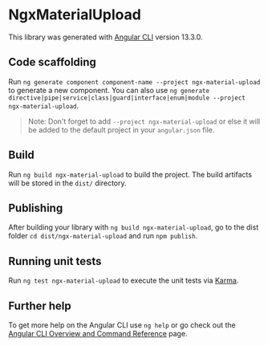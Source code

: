 # NgxMaterialUpload

This library was generated with [Angular CLI](https://github.com/angular/angular-cli) version 13.3.0.

## Code scaffolding

Run `ng generate component component-name --project ngx-material-upload` to generate a new component. You can also use `ng generate directive|pipe|service|class|guard|interface|enum|module --project ngx-material-upload`.
> Note: Don't forget to add `--project ngx-material-upload` or else it will be added to the default project in your `angular.json` file. 

## Build

Run `ng build ngx-material-upload` to build the project. The build artifacts will be stored in the `dist/` directory.

## Publishing

After building your library with `ng build ngx-material-upload`, go to the dist folder `cd dist/ngx-material-upload` and run `npm publish`.

## Running unit tests

Run `ng test ngx-material-upload` to execute the unit tests via [Karma](https://karma-runner.github.io).

## Further help

To get more help on the Angular CLI use `ng help` or go check out the [Angular CLI Overview and Command Reference](https://angular.io/cli) page.
